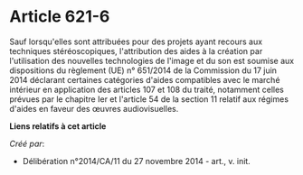 # Article 621-6

Sauf lorsqu'elles sont attribuées pour des projets ayant recours aux techniques stéréoscopiques, l'attribution des aides à la
création par l'utilisation des nouvelles technologies de l'image et du son est soumise aux dispositions du règlement (UE) n°
651/2014 de la Commission du 17 juin 2014 déclarant certaines catégories d'aides compatibles avec le marché intérieur en
application des articles 107 et 108 du traité, notamment celles prévues par le chapitre Ier et l'article 54 de la section 11
relatif aux régimes d'aides en faveur des œuvres audiovisuelles.

**Liens relatifs à cet article**

_Créé par_:

  - Délibération n°2014/CA/11 du 27 novembre 2014 - art., v. init.
